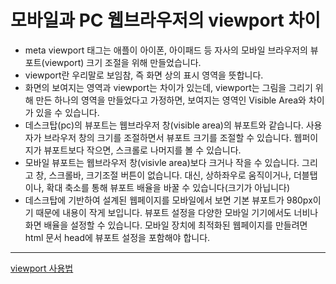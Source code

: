 # 모바일과 PC 웹브라우저의 viewport 차이

- meta viewport 태그는 애플이 아이폰, 아이패드 등 자사의 모바일 브라우저의 뷰포트(viewport) 크기 조절을 위해 만들었습니다.
- viewport란 우리말로 보임참, 즉 화면 상의 표시 영역을 뜻합니다.
- 화면의 보여지는 영역과 viewport는 차이가 있는데, viewport는 그림을 그리기 위해 만든 하나의 영역을 만들었다고 가정하면, 보여지는 영역인 Visible Area와 차이가 있을 수 있습니다.
- 데스크탑(pc)의 뷰포트는 웹브라우저 창(visible area)의 뷰포트와 같습니다. 사용자가 브라우저 창의 크기를 조절하면서 뷰포트 크기를 조절할 수 있습니다. 웹퍼이지가 뷰포트보다 작으면, 스크롤로 나머지를 볼 수 있습니다.
- 모바일 뷰포트는 웹브라우저 창(visivle area)보다 크거나 작을 수 있습니다. 그리고 창, 스크롤바, 크기조절 버튼이 없습니다. 대신, 상하좌우로 움직이거나, 더블탭이나, 확대 축소를 통해 뷰포트 배율을 바꿀 수 있습니다(크기가 아닙니다)
- 데스크탑에 기반하여 설계된 웹페이지를 모바일에서 보면 기본 뷰포트가 980px이기 때문에 내용이 작게 보입니다. 뷰포트 설정을 다양한 모바일 기기에서도 너비나 화면 배율을 설정할 수 있습니다. 모바일 장치에 최적화된 웹페이지를 만들려면 html 문서 head에 뷰포트 설정을 포함해야 합니다.



---

[viewport 사용법](https://whereami80.tistory.com/42)